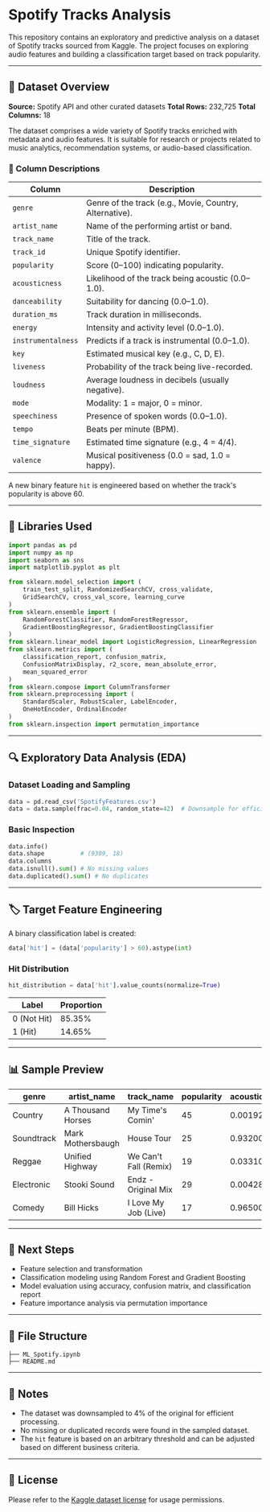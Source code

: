# Spotify Tracks Analysis

This repository contains an exploratory and predictive analysis on a dataset of Spotify tracks sourced from Kaggle. The project focuses on exploring audio features and building a classification target based on track popularity.

---

## 📂 Dataset Overview

**Source:** Spotify API and other curated datasets
**Total Rows:** 232,725
**Total Columns:** 18

The dataset comprises a wide variety of Spotify tracks enriched with metadata and audio features. It is suitable for research or projects related to music analytics, recommendation systems, or audio-based classification.

### 📌 Column Descriptions

| Column             | Description                                             |
| ------------------ | ------------------------------------------------------- |
| `genre`            | Genre of the track (e.g., Movie, Country, Alternative). |
| `artist_name`      | Name of the performing artist or band.                  |
| `track_name`       | Title of the track.                                     |
| `track_id`         | Unique Spotify identifier.                              |
| `popularity`       | Score (0–100) indicating popularity.                    |
| `acousticness`     | Likelihood of the track being acoustic (0.0–1.0).       |
| `danceability`     | Suitability for dancing (0.0–1.0).                      |
| `duration_ms`      | Track duration in milliseconds.                         |
| `energy`           | Intensity and activity level (0.0–1.0).                 |
| `instrumentalness` | Predicts if a track is instrumental (0.0–1.0).          |
| `key`              | Estimated musical key (e.g., C, D, E).                  |
| `liveness`         | Probability of the track being live-recorded.           |
| `loudness`         | Average loudness in decibels (usually negative).        |
| `mode`             | Modality: 1 = major, 0 = minor.                         |
| `speechiness`      | Presence of spoken words (0.0–1.0).                     |
| `tempo`            | Beats per minute (BPM).                                 |
| `time_signature`   | Estimated time signature (e.g., 4 = 4/4).               |
| `valence`          | Musical positiveness (0.0 = sad, 1.0 = happy).          |

A new binary feature `hit` is engineered based on whether the track's popularity is above 60.

---

## 🧰 Libraries Used

```python
import pandas as pd
import numpy as np
import seaborn as sns
import matplotlib.pyplot as plt

from sklearn.model_selection import (
    train_test_split, RandomizedSearchCV, cross_validate,
    GridSearchCV, cross_val_score, learning_curve
)
from sklearn.ensemble import (
    RandomForestClassifier, RandomForestRegressor,
    GradientBoostingRegressor, GradientBoostingClassifier
)
from sklearn.linear_model import LogisticRegression, LinearRegression
from sklearn.metrics import (
    classification_report, confusion_matrix,
    ConfusionMatrixDisplay, r2_score, mean_absolute_error,
    mean_squared_error
)
from sklearn.compose import ColumnTransformer
from sklearn.preprocessing import (
    StandardScaler, RobustScaler, LabelEncoder,
    OneHotEncoder, OrdinalEncoder
)
from sklearn.inspection import permutation_importance
```

---

## 🔍 Exploratory Data Analysis (EDA)

### Dataset Loading and Sampling

```python
data = pd.read_csv('SpotifyFeatures.csv')
data = data.sample(frac=0.04, random_state=42)  # Downsample for efficiency
```

### Basic Inspection

```python
data.info()
data.shape          # (9309, 18)
data.columns
data.isnull().sum() # No missing values
data.duplicated().sum() # No duplicates
```

---

## 🏷️ Target Feature Engineering

A binary classification label is created:

```python
data['hit'] = (data['popularity'] > 60).astype(int)
```

### Hit Distribution

```python
hit_distribution = data['hit'].value_counts(normalize=True)
```

| Label       | Proportion |
| ----------- | ---------- |
| 0 (Not Hit) | 85.35%     |
| 1 (Hit)     | 14.65%     |

---

## 📊 Sample Preview

| genre      | artist\_name      | track\_name           | popularity | acousticness | energy | speechiness | valence | hit |
| ---------- | ----------------- | --------------------- | ---------- | ------------ | ------ | ----------- | ------- | --- |
| Country    | A Thousand Horses | My Time's Comin'      | 45         | 0.00192      | 0.835  | 0.0609      | 0.3850  | 0   |
| Soundtrack | Mark Mothersbaugh | House Tour            | 25         | 0.93200      | 0.0798 | 0.0439      | 0.0487  | 0   |
| Reggae     | Unified Highway   | We Can't Fall (Remix) | 19         | 0.03310      | 0.737  | 0.2120      | 0.7870  | 0   |
| Electronic | Stooki Sound      | Endz - Original Mix   | 29         | 0.00428      | 0.772  | 0.0904      | 0.1700  | 0   |
| Comedy     | Bill Hicks        | I Love My Job (Live)  | 17         | 0.96500      | 0.804  | 0.8070      | 0.1850  | 0   |

---

## 🧠 Next Steps

* Feature selection and transformation
* Classification modeling using Random Forest and Gradient Boosting
* Model evaluation using accuracy, confusion matrix, and classification report
* Feature importance analysis via permutation importance

---

## 📁 File Structure

```
├── ML_Spotify.ipynb
├── README.md
```

---

## 📌 Notes

* The dataset was downsampled to 4% of the original for efficient processing.
* No missing or duplicated records were found in the sampled dataset.
* The `hit` feature is based on an arbitrary threshold and can be adjusted based on different business criteria.

---

## 📜 License

Please refer to the [Kaggle dataset license](https://www.kaggle.com/datasets/zaheenhamidani/ultimate-spotify-tracks-db) for usage permissions.


